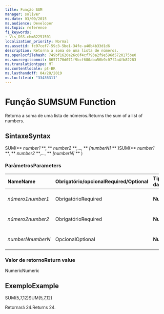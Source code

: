 ```yaml
---
title: Função SUM
manager: soliver
ms.date: 03/09/2015
ms.audience: Developer
ms.topic: reference
f1_keywords:
- Vis_DSS.chm82251501
localization_priority: Normal
ms.assetid: fc97cef7-59c3-5be1-34fe-a40b4b33d1d6
description: Retorna a soma de uma lista de números.
ms.openlocfilehash: 749bf1620a26c6f4cf793a2f9e596d5720175be0
ms.sourcegitcommit: 8657170d071f9bcf680aba50b9c07f2a4fb82283
ms.translationtype: MT
ms.contentlocale: pt-BR
ms.lasthandoff: 04/28/2019
ms.locfileid: "33436311"
---
```

# <a name="sum-function"></a><span data-ttu-id="cbac3-103">Função SUM</span><span class="sxs-lookup"><span data-stu-id="cbac3-103">SUM Function</span></span>

<span data-ttu-id="cbac3-104">Retorna a soma de uma lista de números.</span><span class="sxs-lookup"><span data-stu-id="cbac3-104">Returns the sum of a list of numbers.</span></span>
  
## <a name="syntax"></a><span data-ttu-id="cbac3-105">Sintaxe</span><span class="sxs-lookup"><span data-stu-id="cbac3-105">Syntax</span></span>

<span data-ttu-id="cbac3-106">SUM(\*\* *number1* \*\*, \*\* *number2* \*\*,..., \*\* *[numberN]* \*\* )</span><span class="sxs-lookup"><span data-stu-id="cbac3-106">SUM(\*\* *number1* \*\*, \*\* *number2* \*\*,..., \*\* *[numberN]* \*\* )</span></span> 
  
### <a name="parameters"></a><span data-ttu-id="cbac3-107">Parâmetros</span><span class="sxs-lookup"><span data-stu-id="cbac3-107">Parameters</span></span>

|<span data-ttu-id="cbac3-108">**Name**</span><span class="sxs-lookup"><span data-stu-id="cbac3-108">**Name**</span></span>|<span data-ttu-id="cbac3-109">**Obrigatório/opcional**</span><span class="sxs-lookup"><span data-stu-id="cbac3-109">**Required/Optional**</span></span>|<span data-ttu-id="cbac3-110">**Tipo de dados**</span><span class="sxs-lookup"><span data-stu-id="cbac3-110">**Data Type**</span></span>|<span data-ttu-id="cbac3-111">**Descrição**</span><span class="sxs-lookup"><span data-stu-id="cbac3-111">**Description**</span></span>|
|:-----|:-----|:-----|:-----|
| <span data-ttu-id="cbac3-112">_número1_</span><span class="sxs-lookup"><span data-stu-id="cbac3-112">_number1_</span></span> <br/> |<span data-ttu-id="cbac3-113">Obrigatório</span><span class="sxs-lookup"><span data-stu-id="cbac3-113">Required</span></span>  <br/> |<span data-ttu-id="cbac3-114">**Numérica**</span><span class="sxs-lookup"><span data-stu-id="cbac3-114">**Numeric**</span></span> <br/> |<span data-ttu-id="cbac3-115">O primeiro número.</span><span class="sxs-lookup"><span data-stu-id="cbac3-115">The first number.</span></span>  <br/> |
| <span data-ttu-id="cbac3-116">_número2_</span><span class="sxs-lookup"><span data-stu-id="cbac3-116">_number2_</span></span> <br/> |<span data-ttu-id="cbac3-117">Obrigatório</span><span class="sxs-lookup"><span data-stu-id="cbac3-117">Required</span></span>  <br/> |<span data-ttu-id="cbac3-118">**Numérica**</span><span class="sxs-lookup"><span data-stu-id="cbac3-118">**Numeric**</span></span> <br/> |<span data-ttu-id="cbac3-119">O segundo número.</span><span class="sxs-lookup"><span data-stu-id="cbac3-119">The second number.</span></span>  <br/> |
| <span data-ttu-id="cbac3-120">_numberN_</span><span class="sxs-lookup"><span data-stu-id="cbac3-120">_numberN_</span></span> <br/> |<span data-ttu-id="cbac3-121">Opcional</span><span class="sxs-lookup"><span data-stu-id="cbac3-121">Optional</span></span>  <br/> |<span data-ttu-id="cbac3-122">**Numérica**</span><span class="sxs-lookup"><span data-stu-id="cbac3-122">**Numeric**</span></span> <br/> |<span data-ttu-id="cbac3-123">O enésimo número.</span><span class="sxs-lookup"><span data-stu-id="cbac3-123">The nth number.</span></span>  <br/> |
   
### <a name="return-value"></a><span data-ttu-id="cbac3-124">Valor de retorno</span><span class="sxs-lookup"><span data-stu-id="cbac3-124">Return value</span></span>

<span data-ttu-id="cbac3-125">Numeric</span><span class="sxs-lookup"><span data-stu-id="cbac3-125">Numeric</span></span>
  
## <a name="example"></a><span data-ttu-id="cbac3-126">Exemplo</span><span class="sxs-lookup"><span data-stu-id="cbac3-126">Example</span></span>

<span data-ttu-id="cbac3-127">SUM(5,7,12)</span><span class="sxs-lookup"><span data-stu-id="cbac3-127">SUM(5,7,12)</span></span>
  
<span data-ttu-id="cbac3-128">Retornará 24.</span><span class="sxs-lookup"><span data-stu-id="cbac3-128">Returns 24.</span></span>
  

